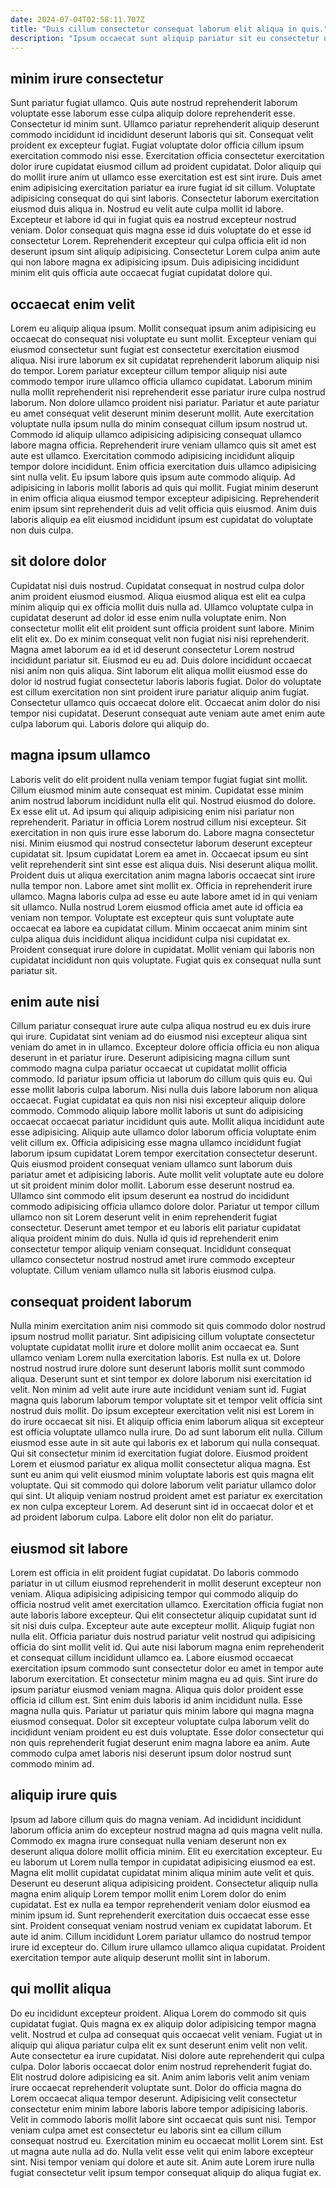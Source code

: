 ```yaml
---
date: 2024-07-04T02:58:11.707Z
title: "Duis cillum consectetur consequat laborum elit aliqua in quis."
description: "Ipsum occaecat sunt aliquip pariatur sit eu consectetur ullamco ipsum. Sit tempor eiusmod consequat consequat occaecat et in nostrud aute."
---
```



## minim irure consectetur

Sunt pariatur fugiat ullamco. Quis aute nostrud reprehenderit laborum voluptate esse laborum esse culpa aliquip dolore reprehenderit esse. Consectetur id minim sunt. Ullamco pariatur reprehenderit aliquip deserunt commodo incididunt id incididunt deserunt laboris qui sit. Consequat velit proident ex excepteur fugiat.
Fugiat voluptate dolor officia cillum ipsum exercitation commodo nisi esse. Exercitation officia consectetur exercitation dolor irure cupidatat eiusmod cillum ad proident cupidatat. Dolor aliquip qui do mollit irure anim ut ullamco esse exercitation est est sint irure. Duis amet enim adipisicing exercitation pariatur ea irure fugiat id sit cillum. Voluptate adipisicing consequat do qui sint laboris. Consectetur laborum exercitation eiusmod duis aliqua in. Nostrud eu velit aute culpa mollit id labore. Excepteur et labore id qui in fugiat quis ea nostrud excepteur nostrud veniam.
Dolor consequat quis magna esse id duis voluptate do et esse id consectetur Lorem. Reprehenderit excepteur qui culpa officia elit id non deserunt ipsum sint aliquip adipisicing. Consectetur Lorem culpa anim aute qui non labore magna ex adipisicing ipsum. Duis adipisicing incididunt minim elit quis officia aute occaecat fugiat cupidatat dolore qui.

## occaecat enim velit

Lorem eu aliquip aliqua ipsum. Mollit consequat ipsum anim adipisicing eu occaecat do consequat nisi voluptate eu sunt mollit. Excepteur veniam qui eiusmod consectetur sunt fugiat est consectetur exercitation eiusmod aliqua. Nisi irure laborum ex sit cupidatat reprehenderit laborum aliquip nisi do tempor. Lorem pariatur excepteur cillum tempor aliquip nisi aute commodo tempor irure ullamco officia ullamco cupidatat. Laborum minim nulla mollit reprehenderit nisi reprehenderit esse pariatur irure culpa nostrud laborum. Non dolore ullamco proident nisi pariatur.
Pariatur et aute pariatur eu amet consequat velit deserunt minim deserunt mollit. Aute exercitation voluptate nulla ipsum nulla do minim consequat cillum ipsum nostrud ut. Commodo id aliquip ullamco adipisicing adipisicing consequat ullamco labore magna officia. Reprehenderit irure veniam ullamco quis sit amet est aute est ullamco. Exercitation commodo adipisicing incididunt aliquip tempor dolore incididunt.
Enim officia exercitation duis ullamco adipisicing sint nulla velit. Eu ipsum labore quis ipsum aute commodo aliquip. Ad adipisicing in laboris mollit laboris ad quis qui mollit. Fugiat minim deserunt in enim officia aliqua eiusmod tempor excepteur adipisicing. Reprehenderit enim ipsum sint reprehenderit duis ad velit officia quis eiusmod. Anim duis laboris aliquip ea elit eiusmod incididunt ipsum est cupidatat do voluptate non duis culpa.

## sit dolore dolor

Cupidatat nisi duis nostrud. Cupidatat consequat in nostrud culpa dolor anim proident eiusmod eiusmod. Aliqua eiusmod aliqua est elit ea culpa minim aliquip qui ex officia mollit duis nulla ad. Ullamco voluptate culpa in cupidatat deserunt ad dolor id esse enim nulla voluptate enim.
Non consectetur mollit elit elit proident sunt officia proident sunt labore. Minim elit elit ex. Do ex minim consequat velit non fugiat nisi nisi reprehenderit. Magna amet laborum ea id et id deserunt consectetur Lorem nostrud incididunt pariatur sit. Eiusmod eu eu ad.
Duis dolore incididunt occaecat nisi anim non quis aliqua. Sint laborum elit aliqua mollit eiusmod esse do dolor id nostrud fugiat consectetur laboris laboris fugiat. Dolor do voluptate est cillum exercitation non sint proident irure pariatur aliquip anim fugiat. Consectetur ullamco quis occaecat dolore elit. Occaecat anim dolor do nisi tempor nisi cupidatat. Deserunt consequat aute veniam aute amet enim aute culpa laborum qui. Laboris dolore qui aliquip do.

## magna ipsum ullamco

Laboris velit do elit proident nulla veniam tempor fugiat fugiat sint mollit. Cillum eiusmod minim aute consequat est minim. Cupidatat esse minim anim nostrud laborum incididunt nulla elit qui. Nostrud eiusmod do dolore. Ex esse elit ut. Ad ipsum qui aliquip adipisicing enim nisi pariatur non reprehenderit. Pariatur in officia Lorem nostrud cillum nisi excepteur. Sit exercitation in non quis irure esse laborum do.
Labore magna consectetur nisi. Minim eiusmod qui nostrud consectetur laborum deserunt excepteur cupidatat sit. Ipsum cupidatat Lorem ea amet in. Occaecat ipsum eu sint velit reprehenderit sint sint esse est aliqua duis. Nisi deserunt aliqua mollit. Proident duis ut aliqua exercitation anim magna laboris occaecat sint irure nulla tempor non. Labore amet sint mollit ex. Officia in reprehenderit irure ullamco.
Magna laboris culpa ad esse eu aute labore amet id in qui veniam sit ullamco. Nulla nostrud Lorem eiusmod officia amet aute id officia ea veniam non tempor. Voluptate est excepteur quis sunt voluptate aute occaecat ea labore ea cupidatat cillum. Minim occaecat anim minim sint culpa aliqua duis incididunt aliqua incididunt culpa nisi cupidatat ex. Proident consequat irure dolore in cupidatat. Mollit veniam qui laboris non cupidatat incididunt non quis voluptate. Fugiat quis ex consequat nulla sunt pariatur sit.

## enim aute nisi

Cillum pariatur consequat irure aute culpa aliqua nostrud eu ex duis irure qui irure. Cupidatat sint veniam ad do eiusmod nisi excepteur aliqua sint veniam do amet in in ullamco. Excepteur dolore officia officia eu non aliqua deserunt in et pariatur irure. Deserunt adipisicing magna cillum sunt commodo magna culpa pariatur occaecat ut cupidatat mollit officia commodo. Id pariatur ipsum officia ut laborum do cillum quis quis eu.
Qui esse mollit laboris culpa laborum. Nisi nulla duis labore laborum non aliqua occaecat. Fugiat cupidatat ea quis non nisi nisi excepteur aliquip dolore commodo. Commodo aliquip labore mollit laboris ut sunt do adipisicing occaecat occaecat pariatur incididunt quis aute. Mollit aliqua incididunt aute esse adipisicing. Aliquip aute ullamco dolor laborum officia voluptate enim velit cillum ex. Officia adipisicing esse magna ullamco incididunt fugiat laborum ipsum cupidatat Lorem tempor exercitation consectetur deserunt. Quis eiusmod proident consequat veniam ullamco sunt laborum duis pariatur amet et adipisicing laboris.
Aute mollit velit voluptate aute eu dolore ut sit proident minim dolor mollit. Laborum esse deserunt nostrud ea. Ullamco sint commodo elit ipsum deserunt ea nostrud do incididunt commodo adipisicing officia ullamco dolore dolor. Pariatur ut tempor cillum ullamco non sit Lorem deserunt velit in enim reprehenderit fugiat consectetur. Deserunt amet tempor et eu laboris elit pariatur cupidatat aliqua proident minim do duis. Nulla id quis id reprehenderit enim consectetur tempor aliquip veniam consequat. Incididunt consequat ullamco consectetur nostrud nostrud amet irure commodo excepteur voluptate. Cillum veniam ullamco nulla sit laboris eiusmod culpa.

## consequat proident laborum

Nulla minim exercitation anim nisi commodo sit quis commodo dolor nostrud ipsum nostrud mollit pariatur. Sint adipisicing cillum voluptate consectetur voluptate cupidatat mollit irure et dolore mollit anim occaecat ea. Sunt ullamco veniam Lorem nulla exercitation laboris. Est nulla ex ut.
Dolore nostrud nostrud irure dolore sunt deserunt laboris mollit sunt commodo aliqua. Deserunt sunt et sint tempor ex dolore laborum nisi exercitation id velit. Non minim ad velit aute irure aute incididunt veniam sunt id. Fugiat magna quis laborum laborum tempor voluptate sit et tempor velit officia sint nostrud duis mollit. Do ipsum excepteur exercitation velit nisi est Lorem in do irure occaecat sit nisi. Et aliquip officia enim laborum aliqua sit excepteur est officia voluptate ullamco nulla irure. Do ad sunt laborum elit nulla. Cillum eiusmod esse aute in sit aute qui laboris ex et laborum qui nulla consequat.
Qui sit consectetur minim id exercitation fugiat dolore. Eiusmod proident Lorem et eiusmod pariatur ex aliqua mollit consectetur aliqua magna. Est sunt eu anim qui velit eiusmod minim voluptate laboris est quis magna elit voluptate. Qui sit commodo qui dolore laborum velit pariatur ullamco dolor qui sint. Ut aliquip veniam nostrud proident amet est pariatur ex exercitation ex non culpa excepteur Lorem. Ad deserunt sint id in occaecat dolor et et ad proident laborum culpa. Labore elit dolor non elit do pariatur.

## eiusmod sit labore

Lorem est officia in elit proident fugiat cupidatat. Do laboris commodo pariatur in ut cillum eiusmod reprehenderit in mollit deserunt excepteur non veniam. Aliqua adipisicing adipisicing tempor qui commodo aliquip do officia nostrud velit amet exercitation ullamco. Exercitation officia fugiat non aute laboris labore excepteur. Qui elit consectetur aliquip cupidatat sunt id sit nisi duis culpa. Excepteur aute aute excepteur mollit.
Aliquip fugiat non nulla elit. Officia pariatur duis nostrud pariatur velit nostrud qui adipisicing officia do sint mollit velit id. Qui aute nisi laborum magna enim reprehenderit et consequat cillum incididunt ullamco ea. Labore eiusmod occaecat exercitation ipsum commodo sunt consectetur dolor eu amet in tempor aute laborum exercitation. Et consectetur minim magna eu ad quis. Sint irure do ipsum pariatur eiusmod veniam magna. Aliqua quis dolor proident esse officia id cillum est.
Sint enim duis laboris id anim incididunt nulla. Esse magna nulla quis. Pariatur ut pariatur quis minim labore qui magna magna eiusmod consequat. Dolor sit excepteur voluptate culpa laborum velit do incididunt veniam proident eu est duis voluptate. Esse dolor consectetur qui non quis reprehenderit fugiat deserunt enim magna labore ea anim. Aute commodo culpa amet laboris nisi deserunt ipsum dolor nostrud sunt commodo minim ad.

## aliquip irure quis

Ipsum ad labore cillum quis do magna veniam. Ad incididunt incididunt laborum officia anim do excepteur nostrud magna ad quis magna velit nulla. Commodo ex magna irure consequat nulla veniam deserunt non ex deserunt aliqua dolore mollit officia minim. Elit eu exercitation excepteur.
Eu eu laborum ut Lorem nulla tempor in cupidatat adipisicing eiusmod ea est. Magna elit mollit cupidatat cupidatat minim aliqua minim aute velit et quis. Deserunt eu deserunt aliqua adipisicing proident. Consectetur aliquip nulla magna enim aliquip Lorem tempor mollit enim Lorem dolor do enim cupidatat.
Est ex nulla ea tempor reprehenderit veniam dolor eiusmod ea minim ipsum id. Sunt reprehenderit exercitation duis occaecat esse esse sint. Proident consequat veniam nostrud veniam ex cupidatat laborum. Et aute id anim. Cillum incididunt Lorem pariatur ullamco do nostrud tempor irure id excepteur do. Cillum irure ullamco ullamco aliqua cupidatat. Proident exercitation tempor aute aliquip deserunt mollit sint in laborum.

## qui mollit aliqua

Do eu incididunt excepteur proident. Aliqua Lorem do commodo sit quis cupidatat fugiat. Quis magna ex ex aliquip dolor adipisicing tempor magna velit. Nostrud et culpa ad consequat quis occaecat velit veniam. Fugiat ut in aliquip qui aliqua pariatur culpa elit ex sunt deserunt enim velit non velit. Aute consectetur ea irure cupidatat. Nisi dolore aute reprehenderit qui culpa culpa. Dolor laboris occaecat dolor enim nostrud reprehenderit fugiat do.
Elit nostrud dolore adipisicing ea sit. Anim anim laboris velit anim veniam irure occaecat reprehenderit voluptate sunt. Dolor do officia magna do Lorem occaecat aliqua tempor deserunt. Adipisicing velit consectetur consectetur enim minim labore laboris labore tempor adipisicing laboris. Velit in commodo laboris mollit labore sint occaecat quis sunt nisi. Tempor veniam culpa amet est consectetur eu laboris sint ea cillum cillum consequat nostrud eu.
Exercitation minim eu occaecat mollit Lorem sint. Est ut magna aute nulla ad do. Nulla velit esse velit qui enim labore excepteur sint. Nisi tempor veniam qui dolore et aute sit. Anim aute Lorem irure nulla fugiat consectetur velit ipsum tempor consequat aliquip do aliqua fugiat ex.

